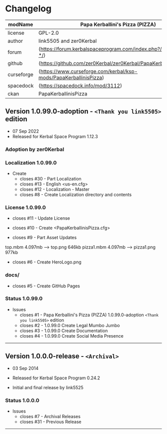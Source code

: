 # Changelog  
  
| modName    | Papa Kerballini's Pizza (PIZZA)                                   |
| ---------- | ----------------------------------------------------------------- |
| license    | GPL-2.0                                                           |
| author     | link5505 and zer0Kerbal                                           |
| forum      | (https://forum.kerbalspaceprogram.com/index.php?/topic/209577-*/) |
| github     | (https://github.com/zer0Kerbal/zer0Kerbal/PapaKerballinisPizza)   |
| curseforge | (https://www.curseforge.com/kerbal/ksp-mods/PapaKerballinisPizza) |
| spacedock  | (https://spacedock.info/mod/3112)                                 |
| ckan       | PapaKerballinisPizza                                              |

## Version 1.0.99.0-adoption - `<Thank you link5505>` edition

* 07 Sep 2022
* Released for Kerbal Space Program 1.12.3

### Adoption by zer0Kerbal

### Localization 1.0.99.0

* Create
  * closes #30 - Part Localization
  * closes #13 - English <us-en.cfg>
  * closes #12 - Localization - Master
  * closes #8 - Create Localization directory and contents

### License 1.0.99.0

  * closes #11 - Update License

  * closes #10 - Create <PapaKerballinisPizza.cfg>

  * closes #9 - Part Asset Updates

top.mbm 4.097mb --> top.png 646kb
pizza1.mbm 4.097mb --> pizza1.png 977kb

  * closes #6 - Create HeroLogo.png

### docs/

  * closes #5 - Create GitHub Pages

### Status 1.0.99.0

* Issues
  * closes #1 - Papa Kerballini's Pizza (PIZZA) 1.0.99.0-adoption `<Thank you link5505>` edition
  * closes #2 - 1.0.99.0 Create Legal Mumbo Jumbo
  * closes #3 - 1.0.99.0 Create Documentation
  * closes #4 - 1.0.99.0 Create Social Media Presence

---

## Version 1.0.0.0-release - `<Archival>`

* 03 Sep 2014
* Released for Kerbal Space Program 0.24.2

* Initial and final release by link5525

### Status 1.0.0.0

* Issues
  * closes #7 - Archival Releases
  * closes #31 - Previous Release

---
